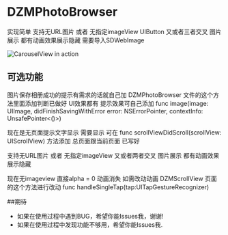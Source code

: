 # DZMPhotoBrowser
实现简单 支持无URL图片 或者 无指定imageView UIButton 又或者三者交叉 图片展示 都有动画效果展示隐藏 需要导入SDWebImage

![CarouselView in action](Untitled.gif)

## 可选功能
图片保存相册成功的提示有需求的话就自己加 DZMPhotoBrowser 文件的这个方法里面添加判断已做好 UI效果都有 提示效果可自己添加
func image(image: UIImage, didFinishSavingWithError error: NSErrorPointer, contextInfo: UnsafePointer<()>)

现在是无页面提示文字显示 需要显示 可在
func scrollViewDidScroll(scrollView: UIScrollView) 方法添加 总页面跟当前页面 已写好



支持无URL图片 或者 无指定imageView 又或者两者交叉 图片展示 都有动画效果展示隐藏

现在无imageview 直接alpha = 0 动画消失 如需改动动画 DZMScrollView 页面的这个方法进行改动
func handleSingleTap(tap:UITapGestureRecognizer)

##期待
* 如果在使用过程中遇到BUG，希望你能Issues我，谢谢!
* 如果在使用过程中发现功能不够用，希望你能Issues我.